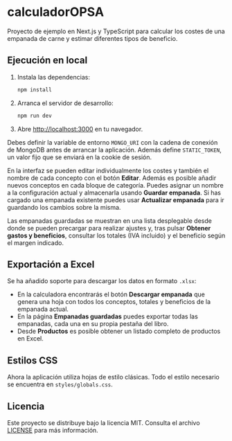 # calculadorOPSA

Proyecto de ejemplo en Next.js y TypeScript para calcular los costes de una empanada de carne y estimar diferentes tipos de beneficio.

## Ejecución en local

1. Instala las dependencias:
   ```bash
   npm install
   ```
2. Arranca el servidor de desarrollo:
   ```bash
   npm run dev
   ```
3. Abre [http://localhost:3000](http://localhost:3000) en tu navegador.

Debes definir la variable de entorno `MONGO_URI` con la cadena de conexión de MongoDB antes de arrancar la aplicación.
Además define `STATIC_TOKEN`, un valor fijo que se enviará en la cookie de sesión.

En la interfaz se pueden editar individualmente los costes y también el nombre de cada concepto con el botón **Editar**. Además es posible añadir nuevos conceptos en cada bloque de categoría. Puedes asignar un nombre a la configuración actual y almacenarla usando **Guardar empanada**. Si has cargado una empanada existente puedes usar **Actualizar empanada** para ir guardando los cambios sobre la misma.

Las empanadas guardadas se muestran en una lista desplegable desde donde se pueden precargar para realizar ajustes y, tras pulsar **Obtener gastos y beneficios**, consultar los totales (IVA incluido) y el beneficio según el margen indicado.

## Exportación a Excel

Se ha añadido soporte para descargar los datos en formato `.xlsx`:

* En la calculadora encontrarás el botón **Descargar empanada** que genera una hoja con todos los conceptos, totales y beneficios de la empanada actual.
* En la página **Empanadas guardadas** puedes exportar todas las empanadas, cada una en su propia pestaña del libro.
* Desde **Productos** es posible obtener un listado completo de productos en Excel.

## Estilos CSS

Ahora la aplicación utiliza hojas de estilo clásicas. Todo el estilo necesario se encuentra en `styles/globals.css`.


## Licencia

Este proyecto se distribuye bajo la licencia MIT. Consulta el archivo [LICENSE](LICENSE) para más información.
